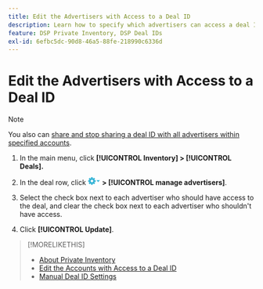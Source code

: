 ```yaml
---
title: Edit the Advertisers with Access to a Deal ID
description: Learn how to specify which advertisers can access a deal ID.
feature: DSP Private Inventory, DSP Deal IDs
exl-id: 6efbc5dc-90d8-46a5-88fe-218990c6336d
---
```

# Edit the Advertisers with Access to a Deal ID

>[!NOTE]
>
>You also can [share and stop sharing a deal ID with all advertisers within specified accounts](deal-id-share.md).

1. In the main menu, click **[!UICONTROL Inventory] > [!UICONTROL Deals].**

1. In the deal row, click  ![Options menu](/help/dsp/assets/options-menu.png) **> [!UICONTROL manage advertisers]**.

1. Select the check box next to each advertiser who should have access to the deal, and clear the check box next to each advertiser who shouldn't have access.

1. Click **[!UICONTROL Update]**.

>[!MORELIKETHIS]
>* [About Private Inventory](private-inventory-about.md)
>* [Edit the Accounts with Access to a Deal ID](/help/dsp/inventory/deal-id-share.md)
>* [Manual Deal ID Settings](deal-id-settings.md)
